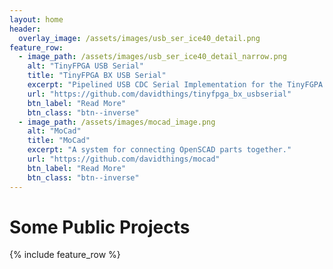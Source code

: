```yaml
---
layout: home
header:
  overlay_image: /assets/images/usb_ser_ice40_detail.png
feature_row:
  - image_path: /assets/images/usb_ser_ice40_detail_narrow.png
    alt: "TinyFPGA USB Serial"
    title: "TinyFPGA BX USB Serial"
    excerpt: "Pipelined USB CDC Serial Implementation for the TinyFGPA BX."
    url: "https://github.com/davidthings/tinyfpga_bx_usbserial"
    btn_label: "Read More"
    btn_class: "btn--inverse"
  - image_path: /assets/images/mocad_image.png
    alt: "MoCad"
    title: "MoCad"
    excerpt: "A system for connecting OpenSCAD parts together."
    url: "https://github.com/davidthings/mocad"
    btn_label: "Read More"
    btn_class: "btn--inverse"
---
```


# Some Public Projects

{% include feature_row %}

